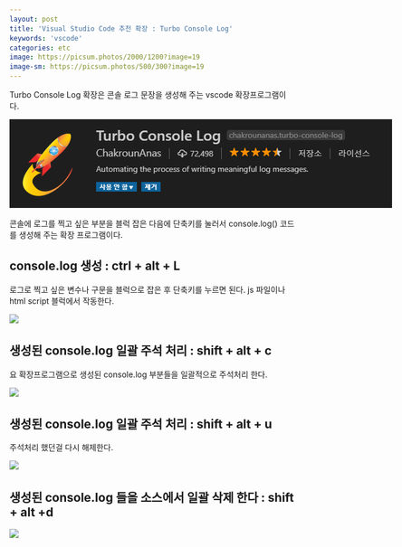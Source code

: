 ```yaml
---
layout: post
title: 'Visual Studio Code 추천 확장 : Turbo Console Log'
keywords: 'vscode'
categories: etc
image: https://picsum.photos/2000/1200?image=19
image-sm: https://picsum.photos/500/300?image=19
---
```


Turbo Console Log 확장은 콘솔 로그 문장을 생성해 주는 vscode 확장프로그램이다.

<img src="/assets/attach/201904/turbo-console-log.png" style="max-width:700px;">

콘솔에 로그를 찍고 싶은 부분을 블럭 잡은 다음에 단축키를 눌러서 console.log() 코드를 생성해 주는 확장 프로그램이다.

## console.log 생성 : ctrl + alt + L

로그로 찍고 싶은 변수나 구문을 블럭으로 잡은 후 단축키를 누르면 된다. js 파일이나 html script 블럭에서 작동한다.

<img src="https://camo.githubusercontent.com/b83125daaa0adac01f1b9c74a4d491c3465fcfc6/68747470733a2f2f696d6167652e6962622e636f2f6479737737702f696e736572745f6c6f675f6d6573736167652e676966" style="max-width:600px">

<ins class="adsbygoogle"
     style="display:block; text-align:center;"
     data-ad-layout="in-article"
     data-ad-format="fluid"
     data-ad-client="ca-pub-7073298118440059"
     data-ad-slot="8400970402"></ins>

<script>
     (adsbygoogle = window.adsbygoogle || []).push({});
</script>

## 생성된 console.log 일괄 주석 처리 : shift + alt + c

요 확장프로그램으로 생성된 console.log 부분들을 일괄적으로 주석처리 한다.

<img src="https://camo.githubusercontent.com/95d05b9a33605ec4b6aadb39d59d04b0872836fb/68747470733a2f2f696d6167652e6962622e636f2f655677544c392f636f6d6d656e745f6c6f675f6d657373616765732e676966" style="max-width:600px">

## 생성된 console.log 일괄 주석 처리 : shift + alt + u

주석처리 했던걸 다시 해제한다.

<img src="https://camo.githubusercontent.com/719fad6f4347aec1c9d8d2178af50ec767aebc2f/68747470733a2f2f696d6167652e6962622e636f2f6370397130392f756e636f6d6d656e745f6c6f675f6d657373616765732e676966" style="max-width:600px">

## 생성된 console.log 들을 소스에서 일괄 삭제 한다 : shift + alt +d

<img src="https://camo.githubusercontent.com/b07b5b62158308ed93921260ff4b4083f919e124/68747470733a2f2f696d6167652e6962622e636f2f6a76395574552f64656c6574655f616c6c5f6c6f675f6d657373616765732e676966" style="max-width:600px">
